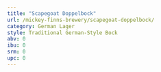 ```yaml
---
title: "Scapegoat Doppelbock"
url: /mickey-finns-brewery/scapegoat-doppelbock/
category: German Lager
style: Traditional German-Style Bock
abv: 0
ibu: 0
srm: 0
upc: 0
---
```


